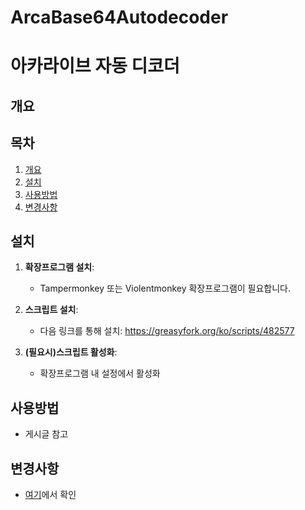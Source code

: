 # ArcaBase64Autodecoder

# 아카라이브 자동 디코더

## 개요

## 목차

1. [개요](#개요)
2. [설치](#설치)
3. [사용방법](#사용방법)
4. [변경사항](#변경사항)

 ## 설치

   1. **확장프로그램 설치**:
      - Tampermonkey 또는 Violentmonkey 확장프로그램이 필요합니다.

   2. **스크립트 설치**:
      - 다음 링크를 통해 설치:
      https://greasyfork.org/ko/scripts/482577

   3. **(필요시)스크립트 활성화**:
      - 확장프로그램 내 설정에서 활성화

 ## 사용방법

   - 게시글 참고


 ## 변경사항

   - [여기](https://greasyfork.org/ko/scripts/482577-arca-base64-autodecoder/versions)에서 확인
